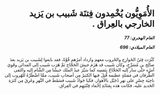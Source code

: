 <h1 dir="rtl">الأُمَوِيُّون يُخْمِدون فِتنَة شَبيب بن يَزيد الخارجي بالعِراق .</h1>

<h5 dir="rtl">العام الهجري:  77

العام الميلادي: 696

</h5>

<p dir="rtl">كَثُرَت فِتَنُ الخَوارِج والحُروب معهم وازداد أمرُهم قُوَّةً، فقد بايعوا لِشَبيب بن يَزيد بعدَ صالِح بن مُسَرِّحٍ، وكان شَبيب قد هَزَمَ جيشَ الحَجَّاج ثمَّ هَرَب شَبيب إلى المدائن وقَوِيَ أمرُه حتَّى سار إليه الحَجَّاجُ بِنَفسِه كما سَيَّرَ عبدُ الملك جيشًا مِن الشَّام إليه والتَقى الطَّرفان في مَقتلةٍ عظيمة قُتِلَ فيها الكثيرُ مِن أصحابِ شَبيب، ممَّا اضْطَرَّهُ للهُروب إلى ناحِيَة جِسْرٍ على نهرِ دُجَيْل بالأهواز، فكَبا جَوادُ شَبيب فسَقَطَ في النَّهرِ وغَرِقَ مِن كَثرَةِ الحَديدِ عليه، فكانت هذه بِمَثابَةِ إخْماد فِتْنَتِهِم في العِراق.</p></br>
